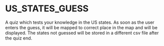 # US_STATES_GUESS
A quiz which tests your knowledge in the US states. As soon as the user enters the guess, it will be mapped to correct place in the map and will be displayed. The states not guessed will be stored in a different csv file after the quiz end.
